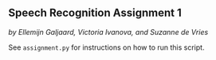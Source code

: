 Speech Recognition Assignment 1
-------------------------------
*by Ellemijn Galjaard, Victoria Ivanova, and Suzanne de Vries*
  
See ``assignment.py`` for instructions on how to run this script.